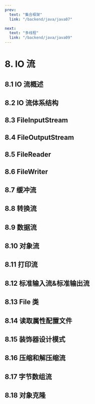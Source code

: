```yaml
---
prev:
  text: "集合框架"
  link: "/backend/java/java07"

next:
  text: "多线程"
  link: "/backend/java/java09"
---
```


# 8. IO 流

## 8.1 IO 流概述

## 8.2 IO 流体系结构

## 8.3 FileInputStream

## 8.4 FileOutputStream

## 8.5 FileReader

## 8.6 FileWriter

## 8.7 缓冲流

## 8.8 转换流

## 8.9 数据流

## 8.10 对象流

## 8.11 打印流

## 8.12 标准输入流&标准输出流

## 8.13 File 类

## 8.14 读取属性配置文件

## 8.15 装饰器设计模式

## 8.16 压缩和解压缩流

## 8.17 字节数组流

## 8.18 对象克隆

<a-back-top />